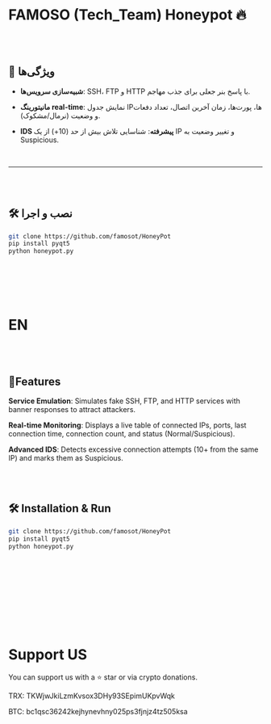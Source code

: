# FAMOSO (Tech_Team) Honeypot 🔥

<br/><br/>



## 🚀 ویژگی‌ها

- **شبیه‌سازی سرویس‌ها**: SSH، FTP و HTTP با پاسخ بنر جعلی برای جذب مهاجم.
- **مانیتورینگ real-time**: نمایش جدول IPها، پورت‌ها، زمان آخرین اتصال، تعداد دفعات و وضعیت (نرمال/مشکوک).
- **IDS پیشرفته**: شناسایی تلاش بیش از حد (10+) از یک IP و تغییر وضعیت به Suspicious.



  <br/>
---
<br/><br/>


## 🛠 نصب و اجرا

```bash
git clone https://github.com/famosot/HoneyPot
pip install pyqt5
python honeypot.py
```
<br/><br/><br/><br/>

# EN
<br/><br/>

## 🚀Features
**Service Emulation**: Simulates fake SSH, FTP, and HTTP services with banner responses to attract attackers.

**Real-time Monitoring**: Displays a live table of connected IPs, ports, last connection time, connection count, and status (Normal/Suspicious).

**Advanced IDS**: Detects excessive connection attempts (10+ from the same IP) and marks them as Suspicious.

<br/><br/>
## 🛠 Installation & Run
```bash
git clone https://github.com/famosot/HoneyPot
pip install pyqt5
python honeypot.py
```

<br/><br/><br/><br/><br/><br/><br/><br/>
# Support US

You can support us with a ⭐ star or via crypto donations.

TRX: 
TKWjwJkiLzmKvsox3DHy93SEpimUKpvWqk

BTC:
bc1qsc36242kejhynevhny025ps3fjnjz4tz505ksa
